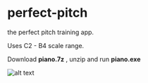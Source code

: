 # perfect-pitch

the perfect pitch training app. 

Uses C2 - B4 scale range.

Download **piano.7z** , unzip and run **piano.exe**

![alt text](http://url/to/img.png)
